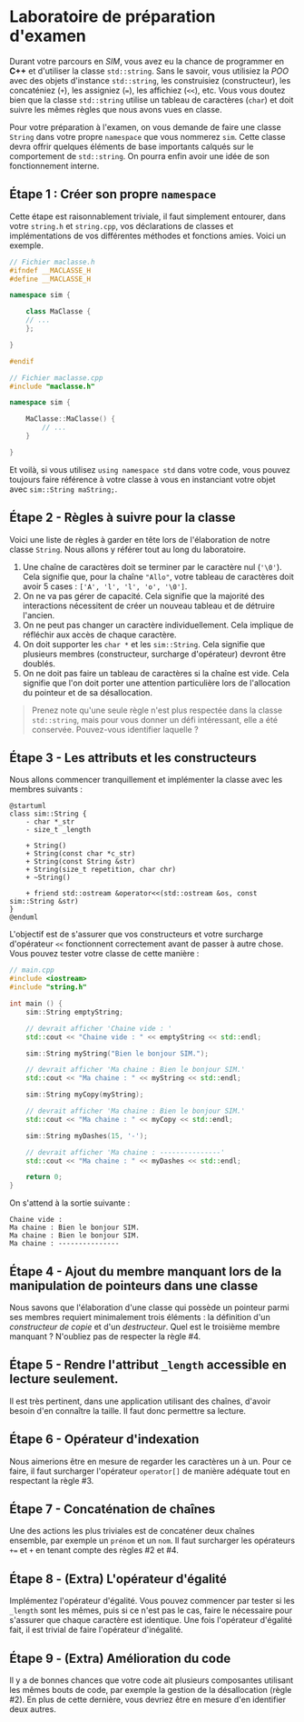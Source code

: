 # Laboratoire de préparation d'examen

Durant votre parcours en *SIM*, vous avez eu la chance de programmer en **C++** et d'utiliser la classe `std::string`. Sans le savoir, vous utilisiez la *POO* avec des objets d'instance `std::string`, les construisiez (constructeur), les concaténiez (`+`), les assigniez (`=`), les affichiez (`<<`), etc. Vous vous doutez bien que la classe `std::string` utilise un tableau de caractères (`char`) et doit suivre les mêmes règles que nous avons vues en classe.

Pour votre préparation à l'examen, on vous demande de faire une classe `String` dans votre propre `namespace` que vous nommerez `sim`. Cette classe devra offrir quelques éléments de base importants calqués sur le comportement de `std::string`. On pourra enfin avoir une idée de son fonctionnement interne.

## Étape 1 : Créer son propre `namespace`

Cette étape est raisonnablement triviale, il faut simplement entourer, dans votre `string.h` et `string.cpp`, vos déclarations de classes et implémentations de vos différentes méthodes et fonctions amies. Voici un exemple.

```cpp
// Fichier maclasse.h
#ifndef __MACLASSE_H
#define __MACLASSE_H

namespace sim {

    class MaClasse {
    // ...
    };

}

#endif

// Fichier maclasse.cpp
#include "maclasse.h"

namespace sim {

    MaClasse::MaClasse() {
        // ...
    }

}
```

Et voilà, si vous utilisez `using namespace std` dans votre code, vous pouvez toujours faire référence à votre classe à vous en instanciant votre objet avec `sim::String maString;`.

## Étape 2 - Règles à suivre pour la classe

Voici une liste de règles à garder en tête lors de l'élaboration de notre classe `String`. Nous allons y référer tout au long du laboratoire.

1. Une chaîne de caractères doit se terminer par le caractère nul (`'\0'`). Cela signifie que, pour la chaîne `"Allo"`, votre tableau de caractères doit avoir 5 cases : `['A', 'l', 'l', 'o', '\0']`.
1. On ne va pas gérer de capacité. Cela signifie que la majorité des interactions nécessitent de créer un nouveau tableau et de détruire l'ancien.
1. On ne peut pas changer un caractère individuellement. Cela implique de réfléchir aux accès de chaque caractère.
1. On doit supporter les `char *` et les `sim::String`. Cela signifie que plusieurs membres (constructeur, surcharge d'opérateur) devront être doublés.
1. On ne doit pas faire un tableau de caractères si la chaîne est vide. Cela signifie que l'on doit porter une attention particulière lors de l'allocation du pointeur et de sa désallocation.

> Prenez note qu'une seule règle n'est plus respectée dans la classe `std::string`, mais pour vous donner un défi intéressant, elle a été conservée. Pouvez-vous identifier laquelle ?

## Étape 3 - Les attributs et les constructeurs

Nous allons commencer tranquillement et implémenter la classe avec les membres suivants :

```plantuml
@startuml
class sim::String {
    - char *_str
    - size_t _length

    + String()
    + String(const char *c_str)
    + String(const String &str)
    + String(size_t repetition, char chr)
    + ~String()

    + friend std::ostream &operator<<(std::ostream &os, const sim::String &str)
}
@enduml
```

L'objectif est de s'assurer que vos constructeurs et votre surcharge d'opérateur `<<` fonctionnent correctement avant de passer à autre chose. Vous pouvez tester votre classe de cette manière :

```cpp
// main.cpp
#include <iostream>
#include "string.h"

int main () {
    sim::String emptyString;

    // devrait afficher 'Chaine vide : '
    std::cout << "Chaine vide : " << emptyString << std::endl;

    sim::String myString("Bien le bonjour SIM.");

    // devrait afficher 'Ma chaine : Bien le bonjour SIM.'
    std::cout << "Ma chaine : " << myString << std::endl;   

    sim::String myCopy(myString);

    // devrait afficher 'Ma chaine : Bien le bonjour SIM.'
    std::cout << "Ma chaine : " << myCopy << std::endl;

    sim::String myDashes(15, '-');

    // devrait afficher 'Ma chaine : ---------------'
    std::cout << "Ma chaine : " << myDashes << std::endl;

    return 0;
}
```

On s'attend à la sortie suivante :

```
Chaine vide :
Ma chaine : Bien le bonjour SIM.
Ma chaine : Bien le bonjour SIM.
Ma chaine : ---------------
```

## Étape 4 - Ajout du membre manquant lors de la manipulation de pointeurs dans une classe

Nous savons que l'élaboration d'une classe qui possède un pointeur parmi ses membres requiert minimalement trois éléments : la définition d'un *constructeur de copie* et d'un *destructeur*. Quel est le troisième membre manquant ? N'oubliez pas de respecter la règle #4.

## Étape 5 - Rendre l'attribut `_length` accessible en lecture seulement.

Il est très pertinent, dans une application utilisant des chaînes, d'avoir besoin d'en connaître la taille. Il faut donc permettre sa lecture.

## Étape 6 - Opérateur d'indexation

Nous aimerions être en mesure de regarder les caractères un à un. Pour ce faire, il faut surcharger l'opérateur `operator[]` de manière adéquate tout en respectant la règle #3.

## Étape 7 - Concaténation de chaînes

Une des actions les plus triviales est de concaténer deux chaînes ensemble, par exemple un `prénom` et un `nom`. Il faut surcharger les opérateurs `+=` et `+` en tenant compte des règles #2 et #4.

## Étape 8 - (Extra) L'opérateur d'égalité

Implémentez l'opérateur d'égalité. Vous pouvez commencer par tester si les `_length` sont les mêmes, puis si ce n'est pas le cas, faire le nécessaire pour s'assurer que chaque caractère est identique. Une fois l'opérateur d'égalité fait, il est trivial de faire l'opérateur d'inégalité.

## Étape 9 - (Extra) Amélioration du code

Il y a de bonnes chances que votre code ait plusieurs composantes utilisant les mêmes bouts de code, par exemple la gestion de la désallocation (règle #2). En plus de cette dernière, vous devriez être en mesure d'en identifier deux autres.
